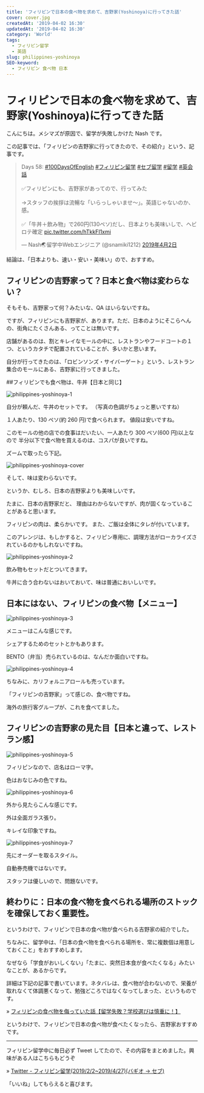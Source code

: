 ```yaml
---
title: 'フィリピンで日本の食べ物を求めて、吉野家(Yoshinoya)に行ってきた話'
cover: cover.jpg
createdAt: '2019-04-02 16:30'
updatedAt: '2019-04-02 16:30'
category: 'World'
tags:
  - フィリピン留学
  - 英語
slug: philippines-yoshinoya
SEO-keyword:
  - フィリピン 食べ物 日本
---
```


# フィリピンで日本の食べ物を求めて、吉野家(Yoshinoya)に行ってきた話

こんにちは。メシマズが原因で、留学が失敗しかけた Nash です。

この記事では、「フィリピンの吉野家に行ってきたので、その紹介」という、記事です。

<blockquote class="twitter-tweet" data-lang="ja"><p lang="ja" dir="ltr">Days 58: <a href="https://twitter.com/hashtag/100DaysOfEnglish?src=hash&amp;ref_src=twsrc%5Etfw">#100DaysOfEnglish</a> <a href="https://twitter.com/hashtag/%E3%83%95%E3%82%A3%E3%83%AA%E3%83%94%E3%83%B3%E7%95%99%E5%AD%A6?src=hash&amp;ref_src=twsrc%5Etfw">#フィリピン留学</a> <a href="https://twitter.com/hashtag/%E3%82%BB%E3%83%96%E7%95%99%E5%AD%A6?src=hash&amp;ref_src=twsrc%5Etfw">#セブ留学</a> <a href="https://twitter.com/hashtag/%E7%95%99%E5%AD%A6?src=hash&amp;ref_src=twsrc%5Etfw">#留学</a> <a href="https://twitter.com/hashtag/%E8%8B%B1%E4%BC%9A%E8%A9%B1?src=hash&amp;ref_src=twsrc%5Etfw">#英会話</a><br><br>✅フィリピンにも、吉野家があってので、行ってみた<br><br>→スタッフの挨拶は流暢な「いらっしゃいませ〜」。英語じゃないのか、感。<br><br>✅「牛丼＋飲み物」で260円(130ペソ)だし、日本よりも美味いしで、ヘビロテ確定 <a href="https://t.co/hTkkFI1xmi">pic.twitter.com/hTkkFI1xmi</a></p>&mdash; Nash🌏留学中Webエンジニア (@snamiki1212) <a href="https://twitter.com/snamiki1212/status/1112867400200810498?ref_src=twsrc%5Etfw">2019年4月2日</a></blockquote>
<script async src="https://platform.twitter.com/widgets.js" charset="utf-8"></script>

結論は、「日本よりも、速い・安い・美味い」ので、おすすめ。

## フィリピンの吉野家って？日本と食べ物は変わらない？

そもそも、吉野家って何？みたいな、QA はいらないですね。

ですが、フィリピンにも吉野家が、あります。ただ、日本のようにそこらへんの、街角にたくさんある、ってことは無いです。

店舗があるのは、割とキレイなモールの中に、レストランやフードコートの１つ、というカタチで配置されていることが、多いかと思います。

自分が行ってきたのは、「ロビンソンズ・サイバーゲート」という、レストラン集合のモールにある、吉野家に行ってきました。

##フィリピンでも食べ物は、牛丼【日本と同じ】

![philippines-yoshinoya-1](./1.jpg)

自分が頼んだ、牛丼のセットです。
（写真の色調がちょっと悪いですね）

１人あたり、130 ペソ(約 260 円)で食べられます。
値段は安いですね。

このモールの他の店での食事はだいたい、一人あたり 300 ペソ(600 円)以上なので
半分以下で食べ物を買えるのは、コスパが良いですね。

ズームで取ったら下記。

![philippines-yoshinoya-cover](./cover.jpg)

そして、味は変わらないです。

というか、むしろ、日本の吉野家よりも美味しいです。

たまに、日本の吉野家だと、
理由はわからないですが、肉が固くなっていることがあると思います。

フィリピンの肉は、柔らかいです。
また、ご飯は全体にタレが付いています。

このアレンジは、もしかすると、フィリピン専用に、調理方法がローカライズされているのかもしれないですね。

![philippines-yoshinoya-2](./2.jpg)

飲み物もセットだとついてきます。

牛丼に合う合わないはおいておいて、味は普通においしいです。

## 日本にはない、フィリピンの食べ物【メニュー】

![philippines-yoshinoya-3](./3.jpg)

メニューはこんな感じです。

シェアするためのセットとかもあります。

BENTO（弁当）売られているのは、なんだか面白いですね。

![philippines-yoshinoya-4](./4.jpg)

ちなみに、カリフォルニアロールも売っています。

「フィリピンの吉野家」って感じの、食べ物ですね。

海外の旅行客グループが、これを食べてました。

## フィリピンの吉野家の見た目【日本と違って、レストラン感】

![philippines-yoshinoya-5](./5.jpg)

フィリピンなので、店名はローマ字。

色はおなじみの色ですね。

![philippines-yoshinoya-6](./6.jpg)

外から見たらこんな感じです。

外は全面ガラス張り。

キレイな印象ですね。

![philippines-yoshinoya-7](./7.jpg)

先にオーダーを取るスタイル。

自動券売機ではないです。

スタッフは優しいので、問題ないです。

## 終わりに：日本の食べ物を食べられる場所のストックを確保しておく重要性。

というわけで、フィリピンで日本の食べ物が食べられる吉野家の紹介でした。

ちなみに、留学中は、「日本の食べ物を食べられる場所を、常に複数個は用意しておくこと」をおすすめします。

なぜなら「学食がおいしくない」「たまに、突然日本食が食べたくなる」みたいなことが、あるからです。

詳細は下記の記事で書いています。ネタバレは、食べ物が合わないので、栄養が取れなくて体調悪くなって、勉強どころではなくなってしまった、というものです。

» [フィリピンの食べ物を侮っていた話【留学失敗？学校選びは慎重に！】](./philippines-baguio-pines-food)

というわけで、フィリピンで日本の食べ物が食べたくなったら、吉野家おすすめです。

---

フィリピン留学中に毎日必ず Tweet してたので、その内容をまとめました。興味がある人はこちらもどうぞ

» [Twitter - フィリピン留学(2019/2/2~2019/4/27)(バギオ → セブ)](https://twitter.com/i/moments/1108015112575541249)

「いいね」してもらえると喜びます。
